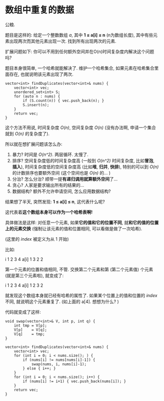 # 数组中重复的数据

公粮. 

题目是这样的: 给定一个整数数组 *a*, 其中 **1 ≤ a[i] ≤ n** (n为数组长度), 其中有些元素出现两次而其他元素出现一次. 找到所有出现两次的元素. 

扩展问题如下: 你可以不用到任何额外空间并在O(n)时间复杂度内解决这个问题吗? 

题目本身很简单, 一个哈希就能解决了. 维护一个哈希集合, 如果元素在哈希集合里面存在, 也就说明该元素出现了两次. 

```
vector<int> findDuplicates(vector<int>& nums) {
    vector<int> vec;
    unordered_set<int> S;
    for (auto n : nums) {
        if (S.count(n)) { vec.push_back(n); }
        S.insert(n);
    }
    return vec;
}
```

这个方法不用说, 时间复杂度 *O(n)*, 空间复杂度 *O(n)* (没有办法啊, 申请一个集合就到 *O(n)* 的复杂度了). 

所以就在想扩展问题该怎么办: 

1. 暴力? 时间是 *O(n^2)*. 两层循环. 太慢了. 
2. 排序? 空间复杂度低的时间复杂度高 (一般到 *O(n^2)* 时间复杂度, 比如**冒泡**, **插入**), 时间复杂度低的空间复杂度高 (比如**堆**, **归并**, **快排**), 特别的可以到 *O(n)* 的计数排序也要额外空间 (这个空间也是 *O(n)* 的... )
3. 分治? 怎么分治? 顺带一提**有递归调用就算额外空间**了... 
4. 贪心? 人家是要求输出所有的结果的... 
5. 数据结构? 额外不允许申请空间, 怎么应用数据结构? 

结果想了半天, 突然发现: **1 ≤ a[i] ≤ n**, 这代表什么呢? 

这代表着**这个数组本身可以作为一个哈希表啊!**

具体做法是这样: 对任意一个元素, 如果**它的值和它的位置不同**, 就**和它的值的位置上的元素交换** (强制让该元素的值和位置相同, 可以看做是做了一次哈希). 

(这里的 *index* 被定义为从 1 开始)

比如: 

i	1	2	3	4
a[i]	1	3	2	2

第一个元素的位置和值相同, 不管. 交换第二个元素和第 (第二个元素值) 个元素 (就是第三个元素啦), 就变成了: 

i	1	2	3	4
a[i]	1	2	3	2

就发现这个数组本身就已经有哈希的属性了. 如果某个位置上的值和位置的 *index* 不同, 就说明这个元素重复了. (如上面的 a[4]. 想想为什么? )

代码就变成了这样: 

```
void swap(vector<int>& V, int p, int q) {
    int tmp = V[p];
    V[p]    = V[q];
    V[q]    = tmp;
}

vector<int> findDuplicates(vector<int>& nums) {
    vector<int> vec;
    for (int i = 0; i < nums.size(); ) {
        if (nums[i] != nums[nums[i]-1]) {
            swap(nums, i, nums[i]-1);
        } else { i++; }
    }
    for (int i = 0; i < nums.size(); i++) {
        if (nums[i] != i+1) { vec.push_back(nums[i]); }
    }
    return vec;
}
```
